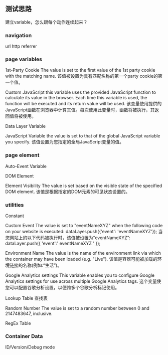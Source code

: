 ## 测试思路
建立variable，怎么跟每个动作连续起来？

### navigation
url
http referrer
### page variables

1st-Party Cookie
The value is set to the first value of the 1st party cookie with the matching name.
该值被设置为具有匹配名称的第一个party cookie的第一个值。

Custom JavaScript
this variable uses the provided JavaScript function to calculate its value in the browser. Each time this variable is used, the function will be executed and its return value will be used.
该变量使用提供的JavaScript函数在浏览器中计算其值。每次使用此变量时，函数将被执行，其返回值将被使用。

Data Layer Variable


JavaScript Variable
the value is set to that of the global JavaScript variable you specify.
该值设置为您指定的全局JavaScript变量的值。

### page element
Auto-Event Variable

DOM Element

Element Visibility
The value is set based on the visible state of the specified DOM element.
该值是根据指定的DOM元素的可见状态设置的。
### utilities
Constant

Custom Event
The value is set to "eventNameXYZ" when the following code on your website is executed:
  dataLayer.push({'event': 'eventNameXYZ'});
当您网站上的以下代码被执行时，该值被设置为“eventNameXYZ”:
dataLayer.push({ 'event':' eventNameXYZ ' });

Environment Name
The value is the name of the environment link via which the container may have been loaded (e.g. "Live").
该值是容器可能被加载的环境链接的名称(例如:“生活”)。

Google Analytics settings
This variable enables you to configure Google Analytics settings for use across multiple Google Analytics tags.
这个变量使您可以配置谷歌分析设置，以便跨多个谷歌分析标记使用。

Lookup Table
查找表

Random Number
The value is set to a random number between 0 and 2147483647, inclusive.

RegEx Table

### Container Data
ID/Version/Debug mode

